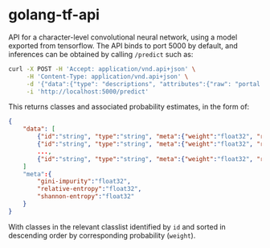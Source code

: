 # golang-tf-api

API for a character-level convolutional neural network, using a model
exported from tensorflow. The API binds to port 5000 by default, and
inferences can be obtained by calling `/predict` such as:

```sh
curl -X POST -H 'Accept: application/vnd.api+json' \
     -H 'Content-Type: application/vnd.api+json' \
     -d '{"data":{"type": "descriptions", "attributes":{"raw": "portal gun"}}}' \
     -i 'http://localhost:5000/predict'
```

This returns classes and associated probability estimates, in the form of:

```json
{
    "data": [
        {"id":"string", "type":"string", "meta":{"weight":"float32", "rank":"int"}},
        {"id":"string", "type":"string", "meta":{"weight":"float32", "rank":"int"}},
        ...,
        {"id":"string", "type":"string", "meta":{"weight":"float32", "rank":"int"}},
    ]
    "meta":{
        "gini-impurity":"float32",
        "relative-entropy":"float32",
        "shannon-entropy":"float32"
    }
}
```

With classes in the relevant classlist identified by `id` and sorted in descending
order by corresponding probability (`weight`).
